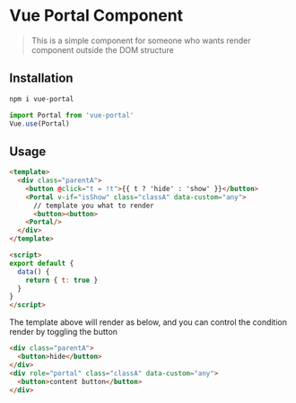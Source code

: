 # Vue Portal Component

> This is a simple component for someone who wants render component outside the DOM structure

## Installation

```bash
npm i vue-portal
```

```js
import Portal from 'vue-portal'
Vue.use(Portal)
```

## Usage

```html
<template>
  <div class="parentA">
    <button @click="t = !t">{{ t ? 'hide' : 'show' }}</button>
    <Portal v-if="isShow" class="classA" data-custom="any">
      // template you what to render
      <button><button>
    <Portal/>
  </div>
</template>

<script>
export default {
  data() {
    return { t: true }
  }
}
</script>
```

The template above will render as below, and you can control the condition render by toggling the button

```html
<div class="parentA">
  <button>hide</button>
</div>
<div role="portal" class="classA" data-custom="any">
  <button>content button</button>
</div>
```